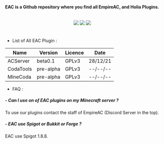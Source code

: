 #### EAC is a Github repository where you find all EmpireAC, and Holia Plugins.

<div align="center">
  <br>
  <img src="https://img.shields.io/badge/Version-beta0.1-red">
  <img src="https://img.shields.io/badge/licence-GPLv3-green">
  <img src="https://img.shields.io/badge/Discord-ef3NBraXQv-blue">
  <h1></h1>
</div>

- List of All EAC Plugin : 

| Name | Version | Licence | Date |
|------|---------|---------|------|
| ACServer | beta0.1 | GPLv3 | 28/12/21 |
| CodaTools | pre-alpha | GPLv3 | --/--/-- |
| MineCoda | pre-alpha | GPLv3 | --/--/-- |

- FAQ :

##### - Can I use on of EAC plugins on my Minecraft server ?

To use our plugins contact the staff of EmpireAC (Discord Server in the top).


##### - EAC use Spigot or Bukkit or Forge ?

EAC use Spigot 1.8.8.
